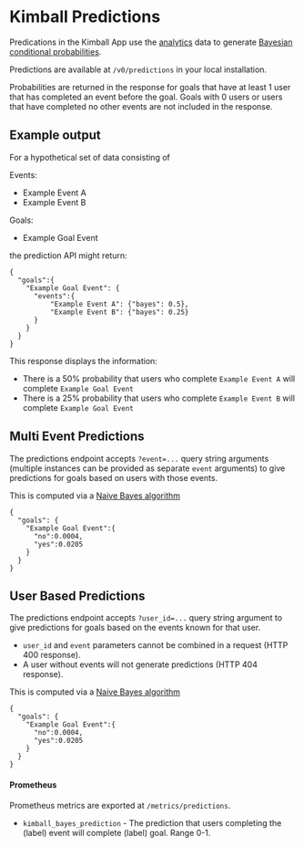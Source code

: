 # Kimball Predictions

Predications in the Kimball App use the [analytics](/analytics.md) data to generate [Bayesian conditional probabilities](https://en.wikipedia.org/wiki/Bayesian_statistics).

Predictions are available at `/v0/predictions` in your local installation.

Probabilities are returned in the response for goals that have at least 1 user that has completed an event before the goal. Goals with 0 users or users that have completed no other events are not included in the response.

## Example output

For a hypothetical set of data consisting of

Events:
  * Example Event A
  * Example Event B

Goals:
  * Example Goal Event

the prediction API might return:

```
{
  "goals":{
    "Example Goal Event": {
      "events":{
          "Example Event A": {"bayes": 0.5},
          "Example Event B": {"bayes": 0.25}
      }
    }
  }
}
```

This response displays the information:

* There is a 50% probability that users who complete `Example Event A` will complete `Example Goal Event`
* There is a 25% probability that users who complete `Example Event B` will complete `Example Goal Event`


## Multi Event Predictions

The predictions endpoint accepts `?event=...` query string arguments (multiple instances can be provided as separate `event` arguments) to give predictions for goals based on users with those events.

This is computed via a [Naive Bayes algorithm](https://en.wikipedia.org/wiki/Naive_Bayes_classifier)

```
{
  "goals": {
    "Example Goal Event":{
      "no":0.0004,
      "yes":0.0205
    }
  }
}
```

## User Based Predictions

The predictions endpoint accepts `?user_id=...` query string argument to give predictions for goals based on the events known for that user.

* `user_id` and `event` parameters cannot be combined in a request (HTTP 400 response).
* A user without events will not generate predictions (HTTP 404 response).

This is computed via a [Naive Bayes algorithm](https://en.wikipedia.org/wiki/Naive_Bayes_classifier)

```
{
  "goals": {
    "Example Goal Event":{
      "no":0.0004,
      "yes":0.0205
    }
  }
}
```

#### Prometheus

Prometheus metrics are exported at `/metrics/predictions`.

* `kimball_bayes_prediction` - The prediction that users completing the (label) event will complete (label) goal. Range 0-1.

